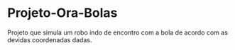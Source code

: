 # Projeto-Ora-Bolas
Projeto que simula um robo indo de encontro com a bola de acordo com as devidas coordenadas dadas.
